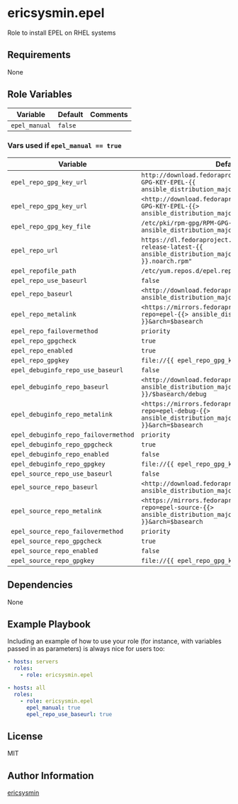 # ericsysmin.epel

Role to install EPEL on RHEL systems

## Requirements

None

## Role Variables

| Variable      | Default | Comments |
| ------------- | ------- | -------- |
| `epel_manual` | `false` |          |

### Vars used if `epel_manual == true`

| Variable                             | Default                                                                                                                 | Comments |
| ------------------------------------ | ----------------------------------------------------------------------------------------------------------------------- | -------- |
| `epel_repo_gpg_key_url`              | `http://download.fedoraproject.org/pub/epel/RPM-GPG-KEY-EPEL-{{ ansible_distribution_major_version }}`                  |          |
| `epel_repo_gpg_key_url`              | `<http://download.fedoraproject.org/pub/epel/RPM-GPG-KEY-EPEL-{{> ansible_distribution_major_version }}"`               |          |
| `epel_repo_gpg_key_file`             | `/etc/pki/rpm-gpg/RPM-GPG-KEY-EPEL-{{ ansible_distribution_major_version }}"`                                           |          |
| `epel_repo_url`                      | `https://dl.fedoraproject.org/pub/epel/epel-release-latest-{{ ansible_distribution_major_version }}.noarch.rpm"`        |          |
| `epel_repofile_path`                 | `/etc/yum.repos.d/epel.repo`                                                                                            |          |
| `epel_repo_use_baseurl`              | `false`                                                                                                                 |          |
| `epel_repo_baseurl`                  | `<http://download.fedoraproject.org/pub/epel/{{> ansible_distribution_major_version }}/$basearch`                       |          |
| `epel_repo_metalink`                 | `<https://mirrors.fedoraproject.org/metalink?repo=epel-{{> ansible_distribution_major_version }}&arch=$basearch`        |          |
| `epel_repo_failovermethod`           | `priority`                                                                                                              |          |
| `epel_repo_gpgcheck`                 | `true`                                                                                                                  |          |
| `epel_repo_enabled`                  | `true`                                                                                                                  |          |
| `epel_repo_gpgkey`                   | `file://{{ epel_repo_gpg_key_file }}`                                                                                   |          |
| `epel_debuginfo_repo_use_baseurl`    | `false`                                                                                                                 |          |
| `epel_debuginfo_repo_baseurl`        | `<http://download.fedoraproject.org/pub/epel/{{> ansible_distribution_major_version }}/$basearch/debug`                 |          |
| `epel_debuginfo_repo_metalink`       | `<https://mirrors.fedoraproject.org/metalink?repo=epel-debug-{{> ansible_distribution_major_version }}&arch=$basearch`  |          |
| `epel_debuginfo_repo_failovermethod` | `priority`                                                                                                              |          |
| `epel_debuginfo_repo_gpgcheck`       | `true`                                                                                                                  |          |
| `epel_debuginfo_repo_enabled`        | `false`                                                                                                                 |          |
| `epel_debuginfo_repo_gpgkey`         | `file://{{ epel_repo_gpg_key_file }}`                                                                                   |          |
| `epel_source_repo_use_baseurl`       | `false`                                                                                                                 |          |
| `epel_source_repo_baseurl`           | `<http://download.fedoraproject.org/pub/epel/{{> ansible_distribution_major_version }}/SRPMS`                           |          |
| `epel_source_repo_metalink`          | `<https://mirrors.fedoraproject.org/metalink?repo=epel-source-{{> ansible_distribution_major_version }}&arch=$basearch` |          |
| `epel_source_repo_failovermethod`    | `priority`                                                                                                              |          |
| `epel_source_repo_gpgcheck`          | `true`                                                                                                                  |          |
| `epel_source_repo_enabled`           | `false`                                                                                                                 |          |
| `epel_source_repo_gpgkey`            | `file://{{ epel_repo_gpg_key_file }}`                                                                                   |          |

## Dependencies

None

## Example Playbook

Including an example of how to use your role (for instance, with variables
passed in as parameters) is always nice for users too:

```yaml
- hosts: servers
  roles:
    - role: ericsysmin.epel
```

```yaml
- hosts: all
  roles:
    - role: ericsysmin.epel
      epel_manual: true
      epel_repo_use_baseurl: true
```

## License

MIT

## Author Information

[ericsysmin](https://ericsysmin.com)
